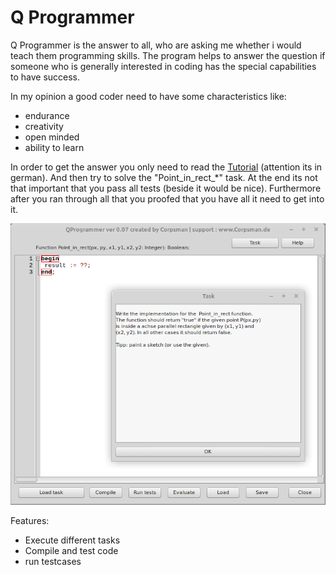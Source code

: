 # Q Programmer

Q Programmer is the answer to all, who are asking me whether i would teach them programming skills. The program helps to answer the question if someone who is generally interested in coding has the special capabilities to have success.

In my opinion a good coder need to have some characteristics like:

- endurance
- creativity
- open minded
- ability to learn

In order to get the answer you only need to read the [Tutorial](tasks/tutorial_de.pdf) (attention its in german). And then try to solve the "Point_in_rect_*" task. At the end its not that important that you pass all tests (beside it would be nice). Furthermore after you ran through all that you proofed that you have all it need to get into it.

![](preview.png)

Features:
- Execute different tasks
- Compile and test code
- run testcases